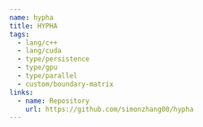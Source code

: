 ```yaml
---
name: hypha
title: HYPHA
tags:
  - lang/c++
  - lang/cuda
  - type/persistence
  - type/gpu
  - type/parallel
  - custom/boundary-matrix
links:
  - name: Repository
    url: https://github.com/simonzhang00/hypha
---
```

